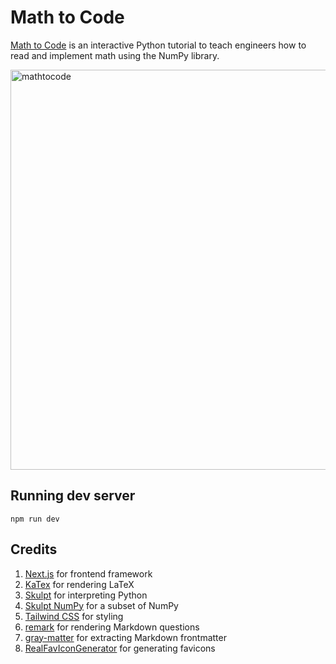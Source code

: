 # Math to Code

[Math to Code](https://mathtocode.com/) is an interactive Python tutorial to teach engineers how to read and implement math using the NumPy library.

<img width="640" alt="mathtocode" src="https://user-images.githubusercontent.com/42359/84580150-56c0bb00-ada2-11ea-8a72-cd461d3bb4fe.png">

## Running dev server

`npm run dev`

## Credits

1. [Next.js](https://github.com/vercel/next.js) for frontend framework
1. [KaTex](https://github.com/KaTeX/KaTeX) for rendering LaTeX
1. [Skulpt](https://github.com/skulpt/skulpt) for interpreting Python
1. [Skulpt NumPy](https://github.com/ebertmi/skulpt_numpy) for a subset of NumPy
1. [Tailwind CSS](https://github.com/tailwindcss/tailwindcss) for styling
1. [remark](https://github.com/remarkjs/remark) for rendering Markdown questions
1. [gray-matter](https://github.com/jonschlinkert/gray-matter) for extracting Markdown frontmatter
1. [RealFavIconGenerator](https://realfavicongenerator.net/) for generating favicons
